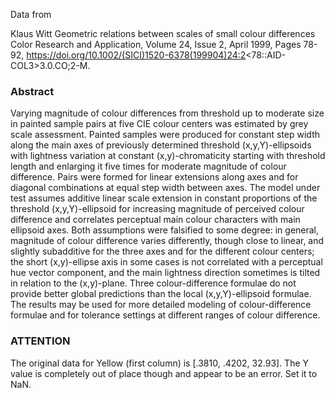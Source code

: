 Data from

Klaus Witt
Geometric relations between scales of small colour differences
Color Research and Application, Volume 24, Issue 2, April 1999, Pages 78-92,
https://doi.org/10.1002/(SICI)1520-6378(199904)24:2<78::AID-COL3>3.0.CO;2-M.

### Abstract

Varying magnitude of colour differences from threshold up to moderate size in painted
sample pairs at five CIE colour centers was estimated by grey scale assessment. Painted
samples were produced for constant step width along the main axes of previously
determined threshold (x,y,Y)-ellipsoids with lightness variation at constant
(x,y)-chromaticity starting with threshold length and enlarging it five times for
moderate magnitude of colour difference. Pairs were formed for linear extensions along
axes and for diagonal combinations at equal step width between axes. The model under
test assumes additive linear scale extension in constant proportions of the threshold
(x,y,Y)-ellipsoid for increasing magnitude of perceived colour difference and correlates
perceptual main colour characters with main ellipsoid axes. Both assumptions were
falsified to some degree: in general, magnitude of colour difference varies differently,
though close to linear, and slightly subadditive for the three axes and for the
different colour centers; the short (x,y)-ellipse axis in some cases is not correlated
with a perceptual hue vector component, and the main lightness direction sometimes is
tilted in relation to the (x,y)-plane. Three colour-difference formulae do not provide
better global predictions than the local (x,y,Y)-ellipsoid formulae. The results may be
used for more detailed modeling of colour-difference formulae and for tolerance settings
at different ranges of colour difference.

### ATTENTION
The original data for Yellow (first column) is [.3810, .4202, 32.93]. The Y value is
completely out of place though and appear to be an error. Set it to NaN.
